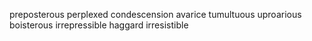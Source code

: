 preposterous
perplexed
condescension
avarice
tumultuous
uproarious
boisterous
irrepressible
haggard
irresistible
